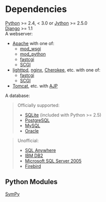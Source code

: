 Dependencies
============
[Python](http://www.python.org/download/) >= 2.4, < 3.0 or
[Jython](http://www.jython.org/) >= 2.5.0  
[Django](http://www.djangoproject.com/download/) >= 1.1  
A webserver:

 - [Apache](http://httpd.apache.org/download.cgi) with one of:
    - [mod\_wsgi](http://code.google.com/p/modwsgi/)
	- [mod\_python](http://www.modpython.org/)
    - [fastcgi](http://www.fastcgi.com/)
	- [SCGI](http://python.ca/scgi/protocol.txt)
 - [lighttpd](http://www.lighttpd.net/), [nginx](http://nginx.net/),
   [Cherokee](http://www.cherokee-project.com/), etc. with one of:
    - [fastcgi](http://www.fastcgi.com/)
	- [SCGI](http://python.ca/scgi/protocol.txt)
 - [Tomcat](http://tomcat.apache.org/), etc.
   with [AJP](http://tomcat.apache.org/connectors-doc/ajp/ajpv13a.html)

A database:

> Officially supported:
>
> - [SQLite](http://www.sqlite.org/) (included with Python >= 2.5)
> - [PostgreSQL](http://www.postgresql.org/)
> - [MySQL](http://www.mysql.com/)
> - [Oracle](http://www.oracle.com/)

> Unofficial:
>
> - [SQL Anywhere](http://www.sybase.com/products/databasemanagement/sqlanywhere)
> - [IBM DB2](http://www.ibm.com/db2)
> - [Microsoft SQL Server 2005](http://www.microsoft.com/sqlserver/2005/)
> - [Firebird](http://www.firebirdsql.org/)

Python Modules
--------------
[SymPy](http://code.google.com/p/sympy/downloads/list)  
